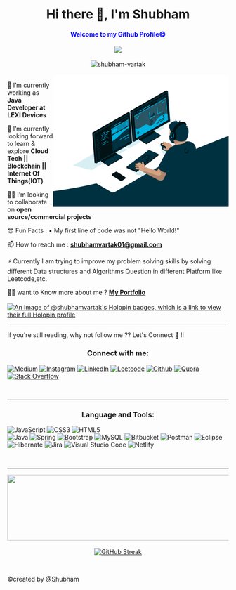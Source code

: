 
<h1  align="center">Hi there 👋, I'm Shubham</h1>
<h4 align="center" style="color:blue;">Welcome to my Github Profile😋</h4>



<p align="center" >
  <a href="#"><img src="https://readme-typing-svg.herokuapp.com?lines=A+Computer+Science+Student+💻;A+Passionate+Programmer+🧑‍💻;A+Java+Developer+🪟;DS%20|%20Algorithms%20|%20OOPs%20;Active%20learner+❤️;&center=true&width=550&height=50"></a>
</p>

<div align="center"> <img src="https://komarev.com/ghpvc/?username=shubham-vartak" width=120px alt="shubham-vartak" /> </div>
<br>
<img align="right" alt="Coding" width="400" src="code.gif">

🔭 I’m currently working as **Java Developer at LEXI Devices**

🌱 I’m currently looking forward to learn & explore **Cloud Tech || Blockchain || Internet Of Things(IOT)**

👨‍💻 I’m looking to collaborate on **open source/commercial projects**

😎 Fun Facts : ▪️ My first line of code was not "Hello World!"
 
📫 How to reach me : **shubhamvartak01@gmail.com**

⚡ Currently I am trying to improve my problem solving skills by solving different Data structures  and Algorithms Question in different Platform like Leetcode,etc.

🧑‍💻 want to Know more about me ? <a href="https://shubham-vartak.github.io" target="_blank"><b>My Portfolio</b></a>
<br />
<br />
[![An image of @shubhamvartak's Holopin badges, which is a link to view their full Holopin profile](https://holopin.me/shubhamvartak)](https://holopin.io/@shubhamvartak)
<br />
<hr />
If you're still reading, why not follow me ?? Let's Connect 🤝 !!
<br />
<h3 align="center">Connect with me:</h3>

[![Medium](https://img.shields.io/badge/Medium-12100E?style=for-the-badge&logo=medium&logoColor=white)](https://medium.com/@shubhamvartak01)
[![Instagram](https://img.shields.io/badge/Instagram-E4405F?style=for-the-badge&logo=instagram&logoColor=white)](https://instagram.com/shubhamvartak01?utm_medium=copy_link)
[![LinkedIn](https://img.shields.io/badge/LinkedIn-0077B5?style=for-the-badge&logo=linkedin&logoColor=white)](https://www.linkedin.com/in/shubham-vartak-882916206) 
[![Leetcode](https://img.shields.io/badge/-LeetCode-FFA116?style=for-the-badge&logo=LeetCode&logoColor=black)](https://leetcode.com/Shubham_Vartak/)
[![Github](https://img.shields.io/badge/GitHub-100000?style=for-the-badge&logo=github&logoColor=white)](https://github.com/shubham-vartak)
[![Quora](https://img.shields.io/badge/Quora-%23B92B27.svg?style=for-the-badge&logo=Quora&logoColor=white)](https://www.quora.com/profile/Shubham-Vartak-6)
[![Stack Overflow](https://img.shields.io/badge/-Stackoverflow-FE7A16?style=for-the-badge&logo=stack-overflow&logoColor=white)](https://stackoverflow.com/users/20348500/shubham-vartak)

<br />
<hr />
<h3 align="center">Language and Tools:</h3>

![JavaScript](https://img.shields.io/badge/javascript-%23323330.svg?style=for-the-badge&logo=javascript&logoColor=%23F7DF1E) 
![CSS3](https://img.shields.io/badge/css3-%231572B6.svg?style=for-the-badge&logo=css3&logoColor=white)
![HTML5](https://img.shields.io/badge/html5-%23E34F26.svg?style=for-the-badge&logo=html5&logoColor=white)  
![Java](https://img.shields.io/badge/java-%23ED8B00.svg?style=for-the-badge&logo=java&logoColor=white)
![Spring](https://img.shields.io/badge/spring-%236DB33F.svg?style=for-the-badge&logo=spring&logoColor=white)
![Bootstrap](https://img.shields.io/badge/bootstrap-%23563D7C.svg?style=for-the-badge&logo=bootstrap&logoColor=white) 
![MySQL](https://img.shields.io/badge/mysql-%2300f.svg?style=for-the-badge&logo=mysql&logoColor=white)
![Bitbucket](https://img.shields.io/badge/bitbucket-%230047B3.svg?style=for-the-badge&logo=bitbucket&logoColor=white)
![Postman](https://img.shields.io/badge/Postman-FF6C37?style=for-the-badge&logo=postman&logoColor=white)
![Eclipse](https://img.shields.io/badge/Eclipse-FE7A16.svg?style=for-the-badge&logo=Eclipse&logoColor=white)
![Hibernate](https://img.shields.io/badge/Hibernate-59666C?style=for-the-badge&logo=Hibernate&logoColor=white)
![Jira](https://img.shields.io/badge/jira-%230A0FFF.svg?style=for-the-badge&logo=jira&logoColor=white)
![Visual Studio Code](https://img.shields.io/badge/Visual%20Studio%20Code-0078d7.svg?style=for-the-badge&logo=visual-studio-code&logoColor=white)
![Netlify](https://img.shields.io/badge/netlify-%23000000.svg?style=for-the-badge&logo=netlify&logoColor=#00C7B7)
 

<br />
<hr />
<img height="150px" width="1000px" src ="https://github-readme-stats.vercel.app/api/top-langs/?username=shubham-vartak&layout=compact&hide_border=false&theme=algolia&bg_color=#10217B&langs_count=6&hide=jupyter%20notebook,tex,css,php">
<br>
<p align="center"><a href="https://git.io/streak-stats"><img src="https://github-readme-streak-stats.herokuapp.com?user=shubham-vartak&theme=blue-green" alt="GitHub Streak" /></a></p>
<br>

 <p>&#169;created by @Shubham</p>
